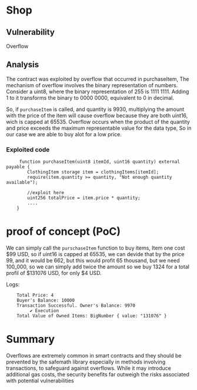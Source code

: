 # Shop

## Vulnerability

Overflow

## Analysis

The contract was exploited by overflow that occurred in purchaseItem, The mechanism of overflow involves the binary representation of numbers. Consider a uint8, where the binary representation of 255 is 1111 1111. Adding 1 to it transforms the binary to 0000 0000, equivalent to 0 in decimal.

So, if `purchaseItem` is called, and quantity is 9930, multiplying the amount with the price of the item will cause overflow because they are both uint16, wich is capped at 65535. Overflow occurs when the product of the quantity and price exceeds the maximum representable value for the data type, So in our case we are able to buy alot for a low price.


### Exploited code

```solidity
     function purchaseItem(uint8 itemId, uint16 quantity) external payable {
        ClothingItem storage item = clothingItems[itemId];
        require(item.quantity >= quantity, "Not enough quantity available");
        
        //exploit here
        uint256 totalPrice = item.price * quantity;
        ....
    }
```

# proof of concept (PoC) 

We can simply call the `purschaseItem` function to buy items, Item one cost $99 USD, so if uint16 is capped at 65535, we can devide that by the price 99, and it would be 662, but this would profit 65 thousand, but we need 100_000, so we can simply add twice the amount so we buy 1324 for a total profil of $131076 USD, for only $4 USD.

Logs:
```
    Total Price: 4
    Buyer's Balance: 10000
    Transaction Successful. Owner's Balance: 9970
         ✔ Execution
    Total Value of Owned Items: BigNumber { value: "131076" }
```

# Summary

Overflows are extremely common in smart contracts and they should be prevented by the safemath library 
especially in methods involving transactions, to safeguard against overflows. While it may introduce 
additional gas costs, the security benefits far outweigh the risks associated with potential vulnerabilities 


